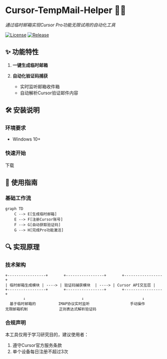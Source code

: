 # Cursor-TempMail-Helper 🔄📧
_通过临时邮箱实现Cursor Pro功能无限试用的自动化工具_

[![License](https://img.shields.io/badge/License-MIT-green.svg)](LICENSE)
[![Release](https://img.shields.io/badge/Download-EXE-blue)](https://github.com/VkRainB/Cursor-TempMail-Helper/releases)

## ✨ 功能特性
1. **一键生成临时邮箱**  

2. **自动化验证码捕获**  
   - 实时监听邮箱收件箱
   - 自动解析Cursor验证邮件内容

## 🛠️ 安装说明
### 环境要求
- Windows 10+ 

### 快速开始
下载

## 🚀 使用指南
### 基础工作流
```mermaid
graph TD
    C --> E[生成临时邮箱]
    E --> F[注册Cursor账号]
    F --> G[自动获取验证码]
    G --> H[完成Pro功能激活]
```


## 🔍 实现原理
### 技术架构
```text
+-----------------+       +-----------------+       +-----------------+
| 临时邮箱生成模块 | ----> | 验证码捕获模块  | ----> | Cursor API交互层 |
+-----------------+       +-----------------+       +-----------------+
        ↓                         ↓                          ↓
  基于临时邮箱的          IMAP协议实时监听                  手动操作
无限邮箱机制              正则表达式解析验证码       
```

### 合规声明
本工具仅用于学习研究目的，建议使用者：
1. 遵守Cursor官方服务条款
2. 单个设备每日注册不超过3次

